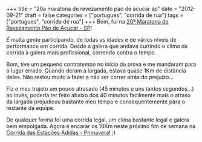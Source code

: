 +++
title = "20a maratona de revezamento pao de acucar sp"
date = "2012-09-21"
draft = false
categories = ["portugues", "corrida de rua"]
tags = ["portugues", "corrida de rua"]
+++
Bom, fui na [20ª Maratona de Revezamento Pão de Açucar - SP][maratona]!

É muita gente participando, de todas as idades e de vários níveis de performance em corrida. Desde a galera que andava curtindo o clima da corrida à galera mais profissional, correndo contra o tempo.

Bom, tive um pequeno contratempo no início da prova e  me mandaram para o lugar errado. Quando deram a largada, estava quase 1Km de distância deles. Não restou muito a fazer a não ser correr atrás do prejuízo…

Fiz o meu trajeto um pouco atrasado (45 minutos e uns tantos segundos…) ao invés, poderia ter feito abaixo dos 40 minutos facilmente mais o atraso da largada prejudicou bastante meu tempo e consequentemente para o restante da equipe.

De qualquer forma foi  uma corrida legal, um clima bastante legal e galera bem empolgada. Agora é encarar os 10Km neste próximo fim de semana na [Corrida das Estações Adidas - Primavera!][corridaadidas] ;)

[maratona]: https://www.maratonapaodeacucar.com.br/saopaulo/default_noticias_interna.asp?cod_area=6&idNoticia=6657
[corridaadidas]: https://circuitodasestacoes.com.br/sao-paulo/sp-primavera/
